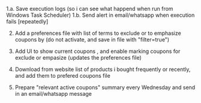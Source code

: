 
1.a. Save execution logs (so i can see what happend when run from Windows Task Scheduler) 
1.b. Send alert in email/whatsapp when execution fails [repeatedly]

2. Add a preferences file with list of terms to exclude or to emphasize coupons by (do not activate, and save in file with "filter=true")

3. Add UI to show current coupons , and enable marking coupons for exclude or empasize (updates the preferences file) 

4. Download from website list of products i bought frequently or recently, and add them to prefered coupons file

5. Prepare "relevant active coupons" summary every Wednesday and send in an email/whatsapp message
